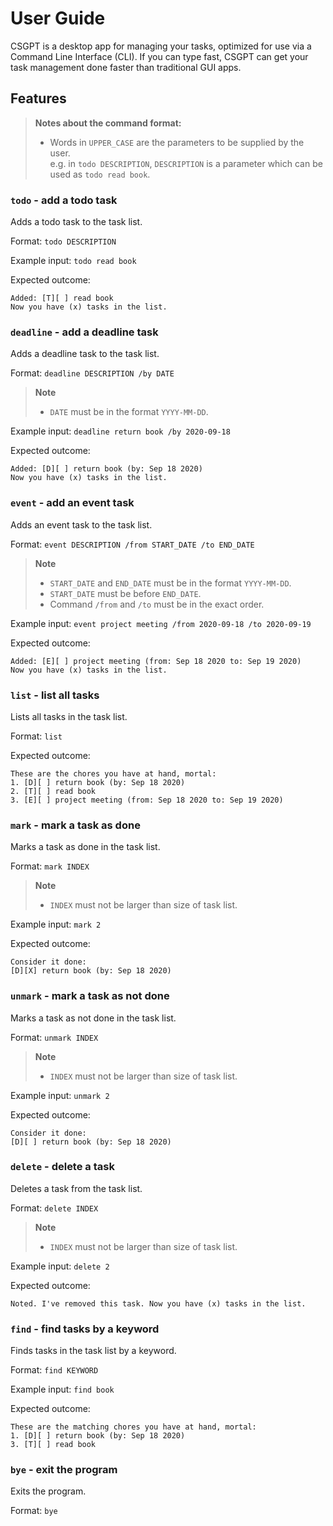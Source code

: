 # User Guide

CSGPT is a desktop app for managing your tasks, optimized for use via a Command Line Interface (CLI). If you can type fast, CSGPT can get your task management done faster than traditional GUI apps.

## Features 

> **Notes about the command format:**
> - Words in `UPPER_CASE` are the parameters to be supplied by the user.\
> e.g. in `todo DESCRIPTION`, `DESCRIPTION` is a parameter which can be used as `todo read book`.

### `todo` - add a todo task

Adds a todo task to the task list.

Format: `todo DESCRIPTION`

Example input: `todo read book`

Expected outcome:

```
Added: [T][ ] read book
Now you have (x) tasks in the list.
```

### `deadline` - add a deadline task

Adds a deadline task to the task list.

Format: `deadline DESCRIPTION /by DATE`

> **Note**
> - `DATE` must be in the format `YYYY-MM-DD`.

Example input: `deadline return book /by 2020-09-18`

Expected outcome:

```
Added: [D][ ] return book (by: Sep 18 2020)
Now you have (x) tasks in the list.
```

### `event` - add an event task

Adds an event task to the task list.

Format: `event DESCRIPTION /from START_DATE /to END_DATE`

> **Note**
> - `START_DATE` and `END_DATE` must be in the format `YYYY-MM-DD`.
> - `START_DATE` must be before `END_DATE`.
> - Command `/from` and `/to` must be in the exact order.

Example input: `event project meeting /from 2020-09-18 /to 2020-09-19`

Expected outcome:

```
Added: [E][ ] project meeting (from: Sep 18 2020 to: Sep 19 2020)
Now you have (x) tasks in the list.
```

### `list` - list all tasks

Lists all tasks in the task list.

Format: `list`

Expected outcome:

```
These are the chores you have at hand, mortal:
1. [D][ ] return book (by: Sep 18 2020)
2. [T][ ] read book
3. [E][ ] project meeting (from: Sep 18 2020 to: Sep 19 2020)
```

### `mark` - mark a task as done

Marks a task as done in the task list.

Format: `mark INDEX`

> **Note**
> - `INDEX` must not be larger than size of task list.

Example input: `mark 2`

Expected outcome:

```
Consider it done:
[D][X] return book (by: Sep 18 2020)
```

### `unmark` - mark a task as not done

Marks a task as not done in the task list.

Format: `unmark INDEX`

> **Note**
> - `INDEX` must not be larger than size of task list.

Example input: `unmark 2`

Expected outcome:

```
Consider it done:
[D][ ] return book (by: Sep 18 2020)
```

### `delete` - delete a task

Deletes a task from the task list.

Format: `delete INDEX`

> **Note**
> - `INDEX` must not be larger than size of task list.

Example input: `delete 2`

Expected outcome:

```
Noted. I've removed this task. Now you have (x) tasks in the list.
```

### `find` - find tasks by a keyword

Finds tasks in the task list by a keyword.

Format: `find KEYWORD`

Example input: `find book`

Expected outcome:

```
These are the matching chores you have at hand, mortal:
1. [D][ ] return book (by: Sep 18 2020)
3. [T][ ] read book
```

### `bye` - exit the program

Exits the program.

Format: `bye`